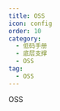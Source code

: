 ```yaml
---
title: OSS
icon: config
order: 10
category:
  - 低码手册
  - 底层支撑
  - OSS
tag:
  - OSS
---
```


OSS




